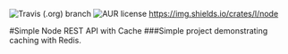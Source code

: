 ![Travis (.org) branch](https://img.shields.io/travis/tuzzy08/Rest-API-With-Cache/master)
![AUR license](https://img.shields.io/aur/license/node)
https://img.shields.io/crates/l/node

#Simple Node REST API with Cache
###Simple project demonstrating caching with Redis.
